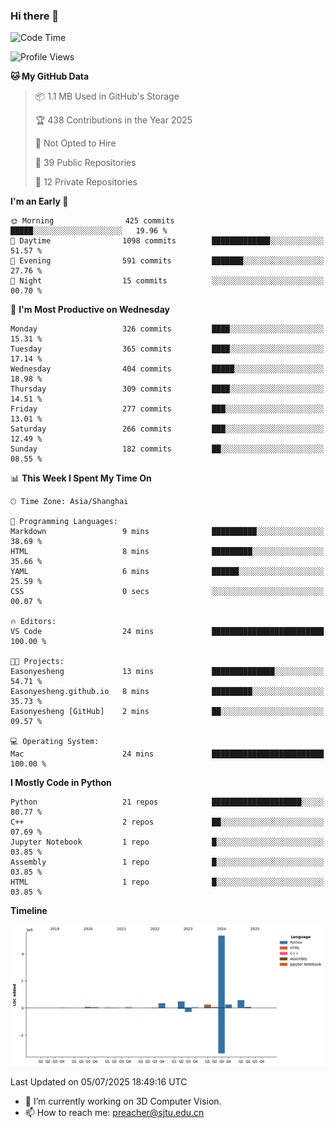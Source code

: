 ### Hi there 👋

<!--START_SECTION:waka-->
![Code Time](http://img.shields.io/badge/Code%20Time-24%20mins-blue)

![Profile Views](http://img.shields.io/badge/Profile%20Views-47-blue)

**🐱 My GitHub Data** 

> 📦 1.1 MB Used in GitHub's Storage 
 > 
> 🏆 438 Contributions in the Year 2025
 > 
> 🚫 Not Opted to Hire
 > 
> 📜 39 Public Repositories 
 > 
> 🔑 12 Private Repositories 
 > 
**I'm an Early 🐤** 

```text
🌞 Morning                425 commits         █████░░░░░░░░░░░░░░░░░░░░   19.96 % 
🌆 Daytime                1098 commits        █████████████░░░░░░░░░░░░   51.57 % 
🌃 Evening                591 commits         ███████░░░░░░░░░░░░░░░░░░   27.76 % 
🌙 Night                  15 commits          ░░░░░░░░░░░░░░░░░░░░░░░░░   00.70 % 
```
📅 **I'm Most Productive on Wednesday** 

```text
Monday                   326 commits         ████░░░░░░░░░░░░░░░░░░░░░   15.31 % 
Tuesday                  365 commits         ████░░░░░░░░░░░░░░░░░░░░░   17.14 % 
Wednesday                404 commits         █████░░░░░░░░░░░░░░░░░░░░   18.98 % 
Thursday                 309 commits         ████░░░░░░░░░░░░░░░░░░░░░   14.51 % 
Friday                   277 commits         ███░░░░░░░░░░░░░░░░░░░░░░   13.01 % 
Saturday                 266 commits         ███░░░░░░░░░░░░░░░░░░░░░░   12.49 % 
Sunday                   182 commits         ██░░░░░░░░░░░░░░░░░░░░░░░   08.55 % 
```


📊 **This Week I Spent My Time On** 

```text
🕑︎ Time Zone: Asia/Shanghai

💬 Programming Languages: 
Markdown                 9 mins              ██████████░░░░░░░░░░░░░░░   38.69 % 
HTML                     8 mins              █████████░░░░░░░░░░░░░░░░   35.66 % 
YAML                     6 mins              ██████░░░░░░░░░░░░░░░░░░░   25.59 % 
CSS                      0 secs              ░░░░░░░░░░░░░░░░░░░░░░░░░   00.07 % 

🔥 Editors: 
VS Code                  24 mins             █████████████████████████   100.00 % 

🐱‍💻 Projects: 
Easonyesheng             13 mins             ██████████████░░░░░░░░░░░   54.71 % 
Easonyesheng.github.io   8 mins              █████████░░░░░░░░░░░░░░░░   35.73 % 
Easonyesheng [GitHub]    2 mins              ██░░░░░░░░░░░░░░░░░░░░░░░   09.57 % 

💻 Operating System: 
Mac                      24 mins             █████████████████████████   100.00 % 
```

**I Mostly Code in Python** 

```text
Python                   21 repos            ████████████████████░░░░░   80.77 % 
C++                      2 repos             ██░░░░░░░░░░░░░░░░░░░░░░░   07.69 % 
Jupyter Notebook         1 repo              █░░░░░░░░░░░░░░░░░░░░░░░░   03.85 % 
Assembly                 1 repo              █░░░░░░░░░░░░░░░░░░░░░░░░   03.85 % 
HTML                     1 repo              █░░░░░░░░░░░░░░░░░░░░░░░░   03.85 % 
```



**Timeline**

![Lines of Code chart](https://raw.githubusercontent.com/Easonyesheng/Easonyesheng/main/assets/bar_graph.png)


 Last Updated on 05/07/2025 18:49:16 UTC
<!--END_SECTION:waka-->


- 🔭 I’m currently working on 3D Computer Vision.
- 📫 How to reach me: preacher@sjtu.edu.cn
